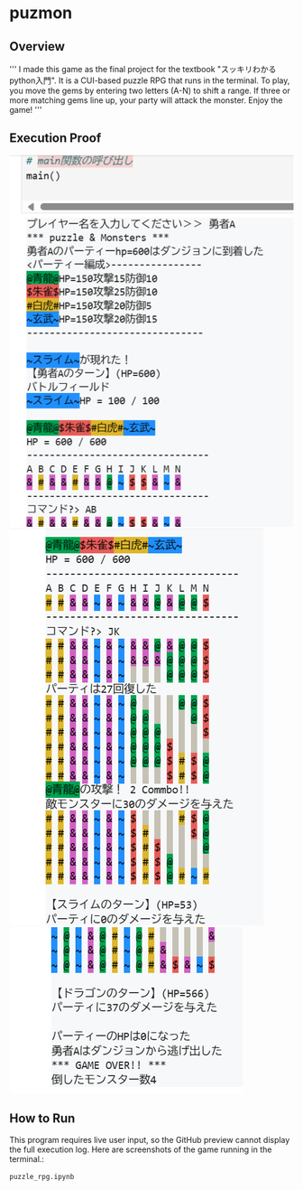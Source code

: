 # puzmon
## Overview
'''
I made this game as the final project for the textbook "スッキリわかるpython入門". 
It is a CUI-based puzzle RPG that runs in the terminal. 
To play, you move the gems by entering two letters (A-N) to shift a range. 
If three or more matching gems line up, your party will attack the monster. 
Enjoy the game!
'''
## Execution Proof
![Execution Proof](puzmon_start.png)
![Execution Proof](puzmon_battle.png)
![Execution Proof](puzmon_gameover.png)

## How to Run
This program requires live user input, so the GitHub preview cannot display the full execution log. 
Here are screenshots of the game running in the terminal.:
```python
puzzle_rpg.ipynb
